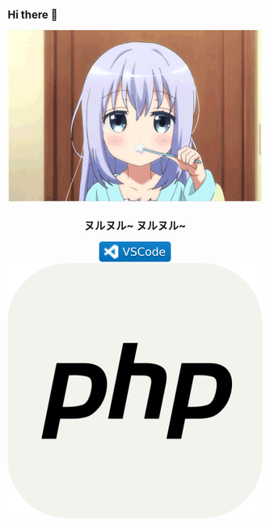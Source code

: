 ## Hi there 👋
<div align="center">
<img src="https://raw.githubusercontent.com/sryeooo/sryeooo/main/KafuuChino.gif" height="" />
<br>

## ヌルヌル~ ヌルヌル~
![](https://raw.githubusercontent.com/sryeooo/sryeooo/main/vscode.svg) ![](https://raw.githubusercontent.com/sryeooo/sryeooo/main/PHP-Light.svg) 
</div>
<!--
**sryeooo/sryeooo** is a ✨ _special_ ✨ repository because its `README.md` (this file) appears on your GitHub profile.

Here are some ideas to get you started:

- 🔭 I’m currently working on ...
- 🌱 I’m currently learning ...
- 👯 I’m looking to collaborate on ...
- 🤔 I’m looking for help with ...
- 💬 Ask me about ...
- 📫 How to reach me: ...
- 😄 Pronouns: ...
- ⚡ Fun fact: ...
-->
